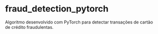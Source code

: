 # fraud_detection_pytorch
Algoritmo desenvolvido com PyTorch para detectar transações de cartão de crédito fraudulentas.
